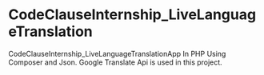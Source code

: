 # CodeClauseInternship_LiveLanguageTranslation
CodeClauseInternship_LiveLanguageTranslationApp In PHP Using Composer and Json. Google Translate Api is used in this project.
